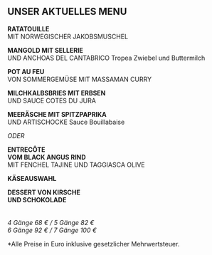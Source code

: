 ## UNSER AKTUELLES MENU

**RATATOUILLE**  
MIT NORWEGISCHER JAKOBSMUSCHEL

**MANGOLD MIT SELLERIE**  
UND ANCHOAS DEL CANTABRICO
Tropea Zwiebel und Buttermilch

**POT AU FEU**  
VON SOMMERGEMÜSE MIT MASSAMAN CURRY

**MILCHKALBSBRIES MIT ERBSEN**  
UND SAUCE COTES DU JURA

**MEERÄSCHE MIT SPITZPAPRIKA**  
UND ARTISCHOCKE
Sauce Bouillabaise

_ODER_

**ENTRECÔTE  
VOM BLACK ANGUS RIND**  
MIT FENCHEL TAJINE UND TAGGIASCA OLIVE

**KÄSEAUSWAHL**

**DESSERT VON KIRSCHE**  
**UND SCHOKOLADE**
<br>
<br>
<br>
_4 Gänge 68 € / 5 Gänge 82 €_  
_6 Gänge 92 € / 7 Gänge 100 €_  

\*Alle Preise in Euro inklusive gesetzlicher Mehrwertsteuer.
